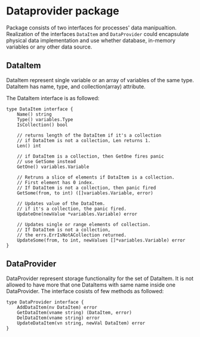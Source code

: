 # Dataprovider package

Package consists of two interfaces for processes' data manipualtion.
Realization of the interfaces `DataItem` and `DataProvider` could encapsulate 
physical data implementation and use whether database, in-memory variables or
any other data source.

## DataItem

DataItem represent single variable or an array of variables of the same type.
DataItem has name, type, and collection(array) attribute.

The DataItem interface is as followed:

    type DataItem interface {
        Name() string
        Type() variables.Type
        IsCollection() bool

        // returns length of the DataItem if it's a collection
        // if DataItem is not a collection, Len returns 1.
        Len() int

        // if DataItem is a collection, then GetOne fires panic
        // use GetSome instead
        GetOne() variables.Variable

        // Retruns a slice of elements if DataItem is a collection.
        // First element has 0 index.
        // If DataItem is not a collection, then panic fired
        GetSome(from, to int) ([]variables.Variable, error)

        // Updates value of the DataItem.
        // if it's a collection, the panic fired.
        UpdateOne(newValue *variables.Variable) error

        // Updates single or range elements of collection.
        // If DataItem is not a collection,
        // the errs.ErrIsNotACollection returned.
        UpdateSome(from, to int, newValues []*variables.Variable) error
    }

## DataProvider

DataProvider represent storage functionality for the set of DataItem. 
It is not allowed to have more that one DataItems with same name inside one DataProvider.
The interface cosists of few methods as followed:

    type DataProvider interface {
        AddDataItem(nv DataItem) error
        GetDataItem(vname string) (DataItem, error)
        DelDataItem(vname string) error
        UpdateDataItem(vn string, newVal DataItem) error
    }